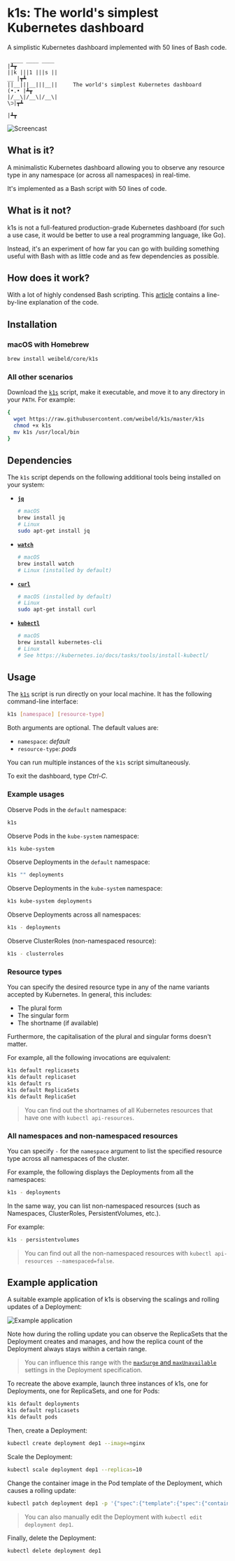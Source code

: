 # k1s: The world's simplest Kubernetes dashboard

A simplistic Kubernetes dashboard implemented with 50 lines of Bash code.

```
 ____ ____ ____                                                         |┻┳
||k |||1 |||s ||                                                     __ |┳┻
||__|||__|||__||     The world's simplest Kubernetes dashboard     (•.• |┻┳
|/__\|/__\|/__\|                                                      \⊃|┳┻
                                                                        |┻┳
```

![Screencast](https://raw.githubusercontent.com/weibeld/k1s/master/assets/screencast-1.gif)


## What is it?

A minimalistic Kubernetes dashboard allowing you to observe any resource type in any namespace (or across all namespaces) in real-time.

It's implemented as a Bash script with 50 lines of code.

## What is it not?

k1s is not a full-featured production-grade Kubernetes dashboard (for such a use case, it would be better to use a real programming language, like Go).

Instead, it's an experiment of how far you can go with building something useful with Bash with as little code and as few dependencies as possible.

## How does it work?

With a lot of highly condensed Bash scripting. This [article](https://itnext.io/the-worlds-simplest-kubernetes-dashboard-k1s-4246e03191df) contains a line-by-line explanation of the code.

## Installation

### macOS with Homebrew

```bash
brew install weibeld/core/k1s
```

### All other scenarios

Download the [`k1s`](k1s) script, make it executable, and move it to any directory in your `PATH`. For example:

```bash
{
  wget https://raw.githubusercontent.com/weibeld/k1s/master/k1s
  chmod +x k1s
  mv k1s /usr/local/bin
}
```

## Dependencies

The `k1s` script depends on the following additional tools being installed on your system:

- [**`jq`**](https://stedolan.github.io/jq/)
    ```bash
    # macOS
    brew install jq
    # Linux
    sudo apt-get install jq
    ```
- [**`watch`**](https://linux.die.net/man/1/watch)
    ```bash
    # macOS
    brew install watch
    # Linux (installed by default)
    ```
- [**`curl`**](https://curl.haxx.se/)
    ```bash
    # macOS (installed by default)
    # Linux
    sudo apt-get install curl
    ```
- [**`kubectl`**](https://kubernetes.io/docs/tasks/tools/install-kubectl/)
    ```bash
    # macOS
    brew install kubernetes-cli
    # Linux
    # See https://kubernetes.io/docs/tasks/tools/install-kubectl/
    ```

## Usage

The [`k1s`](k1s) script is run directly on your local machine. It has the following command-line interface:

```bash
k1s [namespace] [resource-type]
```

Both arguments are optional. The default values are:

- `namespace`: _default_
- `resource-type`: _pods_

You can run multiple instances of the `k1s` script simultaneously.

To exit the dashboard, type _Ctrl-C_.

### Example usages

Observe Pods in the `default` namespace:

```bash
k1s
```

Observe Pods in the `kube-system` namespace:

```bash
k1s kube-system
```

Observe Deployments in the `default` namespace:

```bash
k1s "" deployments
```

Observe Deployments in the `kube-system` namespace:

```bash
k1s kube-system deployments
```

Observe Deployments across all namespaces:

```bash
k1s - deployments
```

Observe ClusterRoles (non-namespaced resource):

```bash
k1s - clusterroles
```

### Resource types

You can specify the desired resource type in any of the name variants accepted by Kubernetes. In general, this includes:

- The plural form
- The singular form
- The shortname (if available)

Furthermore, the capitalisation of the plural and singular forms doesn't matter.

For example, all the following invocations are equivalent:

```bash
k1s default replicasets
k1s default replicaset
k1s default rs
k1s default ReplicaSets
k1s default ReplicaSet
```

> You can find out the shortnames of all Kubernetes resources that have one with `kubectl api-resources`.

### All namespaces and non-namespaced resources

You can specify `-` for the `namespace` argument to list the specified resource type across all namespaces of the cluster.

For example, the following displays the Deployments from all the namespaces:

```bash
k1s - deployments
```

In the same way, you can list non-namespaced resources (such as Namespaces, ClusterRoles, PersistentVolumes, etc.).

For example:

```bash
k1s - persistentvolumes
```

> You can find out all the non-namespaced resources with `kubectl api-resources --namespaced=false`.


## Example application

A suitable example application of k1s is observing the scalings and rolling updates of a Deployment:

![Example application](https://raw.githubusercontent.com/weibeld/k1s/master/assets/screencast-2.gif)

Note how during the rolling update you can observe the ReplicaSets that the Deployment creates and manages, and how the replica count of the Deployment always stays within a certain range.

> You can influence this range with the [`maxSurge` and `maxUnavailable`](https://kubernetes.io/docs/concepts/workloads/controllers/deployment/#rolling-update-deployment) settings in the Deployment specification.

To recreate the above example, launch three instances of k1s, one for Deployments, one for ReplicaSets, and one for Pods:

```bash
k1s default deployments
k1s default replicasets
k1s default pods
```

Then, create a Deployment:

```bash
kubectl create deployment dep1 --image=nginx
```

Scale the Deployment:

```bash
kubectl scale deployment dep1 --replicas=10
```

Change the container image in the Pod template of the Deployment, which causes a rolling update:

```bash
kubectl patch deployment dep1 -p '{"spec":{"template":{"spec":{"containers":[{"name":"nginx","image":"nginx:1.19.0"}]}}}}'
```

> You can also manually edit the Deployment with `kubectl edit deployment dep1`.

Finally, delete the Deployment:

```bash
kubectl delete deployment dep1
```
